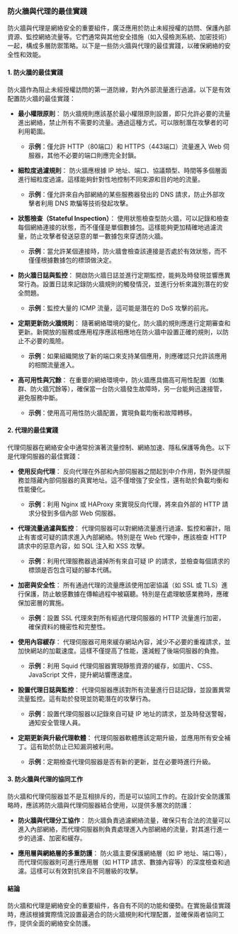 ### **防火牆與代理的最佳實踐**

防火牆與代理是網絡安全的重要組件，廣泛應用於防止未經授權的訪問、保護內部資源、監控網絡流量等。它們通常與其他安全措施（如入侵檢測系統、加密技術）一起，構成多層防禦策略。以下是一些防火牆與代理的最佳實踐，以確保網絡的安全性和效能。

#### **1. 防火牆的最佳實踐**

防火牆作為阻止未經授權訪問的第一道防線，對內外部流量進行過濾。以下是有效配置防火牆的最佳實踐：

- **最小權限原則**：
  防火牆規則應該基於最小權限原則設置，即只允許必要的流量進出網絡，禁止所有不需要的流量。通過這種方式，可以限制潛在攻擊者的可利用範圍。

  - **示例**：僅允許 HTTP（80端口）和 HTTPS（443端口）流量進入 Web 伺服器，其他不必要的端口則應完全封鎖。

- **細粒度過濾規則**：
  防火牆應根據 IP 地址、端口、協議類型、時間等多個層面進行細粒度過濾。這樣能夠針對性地控制不同來源和目的地的流量。

  - **示例**：僅允許來自內部網絡的某些服務器發出的 DNS 請求，防止外部攻擊者利用 DNS 欺騙等技術發起攻擊。

- **狀態檢查（Stateful Inspection）**：
  使用狀態檢查型防火牆，可以記錄和檢查每個網絡連接的狀態，而不僅僅是單個數據包。這樣能夠更加精確地過濾流量，防止攻擊者發送惡意的單一數據包來穿透防火牆。

  - **示例**：當允許某個連接時，防火牆會檢查該連接是否處於有效狀態，而不僅僅根據數據包的標頭做決定。

- **防火牆日誌與監控**：
  開啟防火牆日誌並進行定期監控，能夠及時發現並響應異常行為。設置日誌來記錄防火牆規則的觸發情況，並進行分析來識別潛在的安全問題。

  - **示例**：監控大量的 ICMP 流量，這可能是潛在的 DoS 攻擊的前兆。

- **定期更新防火牆規則**：
  隨著網絡環境的變化，防火牆的規則應進行定期審查和更新。新開放的服務或應用程序應該相應地在防火牆中設置正確的規則，以防止不必要的風險。

  - **示例**：如果組織開放了新的端口來支持某個應用，則應確認只允許該應用的相關流量進入。

- **高可用性與冗餘**：
  在重要的網絡環境中，防火牆應具備高可用性配置（如集群、防火牆冗餘等），確保當一台防火牆發生故障時，另一台能夠迅速接管，避免服務中斷。

  - **示例**：使用高可用性防火牆配置，實現負載均衡和故障轉移。

#### **2. 代理的最佳實踐**

代理伺服器在網絡安全中通常扮演著流量控制、網絡加速、隱私保護等角色。以下是代理伺服器的最佳實踐：

- **使用反向代理**：
  反向代理在外部和內部伺服器之間起到中介作用，對外提供服務並隱藏內部伺服器的真實地址。這不僅增強了安全性，還有助於負載均衡和性能優化。

  - **示例**：利用 Nginx 或 HAProxy 來實現反向代理，將來自外部的 HTTP 請求分發到多個內部 Web 伺服器。

- **代理流量過濾與監控**：
  代理伺服器可以對網絡流量進行過濾、監控和審計，阻止有害或可疑的請求進入內部網絡。特別是在 Web 代理中，應該檢查 HTTP 請求中的惡意內容，如 SQL 注入和 XSS 攻擊。

  - **示例**：利用代理服務器過濾掉所有來自可疑 IP 的請求，並檢查每個請求的標頭是否包含可疑的腳本代碼。

- **加密與安全性**：
  所有通過代理的流量應該使用加密協議（如 SSL 或 TLS）進行保護，防止敏感數據在傳輸過程中被竊聽。特別是在處理敏感業務時，應確保加密層的實施。

  - **示例**：設置 SSL 代理來對所有經過代理伺服器的 HTTP 流量進行加密，確保資料的機密性和完整性。

- **使用內容緩存**：
  代理伺服器可用來緩存網站內容，減少不必要的重複請求，並加快網站的加載速度。這樣不僅提高了性能，還減輕了後端伺服器的負擔。

  - **示例**：利用 Squid 代理伺服器實現靜態資源的緩存，如圖片、CSS、JavaScript 文件，提升網站響應速度。

- **設置代理日誌與監控**：
  代理伺服器應該對所有流量進行日誌記錄，並設置異常流量監控。這有助於發現並防範潛在的攻擊行為。

  - **示例**：設置代理伺服器以記錄來自可疑 IP 地址的請求，並及時發送警報，通知安全管理人員。

- **定期更新與升級代理軟體**：
  代理伺服器軟體應該定期升級，並應用所有安全補丁。這有助於防止已知漏洞被利用。

  - **示例**：定期檢查代理伺服器是否有新的更新，並在必要時進行升級。

#### **3. 防火牆與代理的協同工作**

防火牆和代理伺服器並不是互相排斥的，而是可以協同工作的。在設計安全防護策略時，應該將防火牆與代理伺服器結合使用，以提供多層次的防護：

- **防火牆與代理分工協作**：
  防火牆負責過濾網絡流量，確保只有合法的流量可以進入內部網絡，而代理伺服器則負責處理進入內部網絡的流量，對其進行進一步的過濾、加密和緩存。

- **應用層與網絡層的多重防護**：
  防火牆主要保護網絡層（如 IP 地址、端口等），而代理伺服器則可進行應用層（如 HTTP 請求、數據內容等）的深度檢查和過濾。這樣可以有效對抗來自不同層級的攻擊。

#### **結論**

防火牆和代理是網絡安全的重要組件，各自有不同的功能和優勢。在實施最佳實踐時，應該根據實際情況設置最適合的防火牆規則和代理配置，並確保兩者協同工作，提供全面的網絡安全防護。